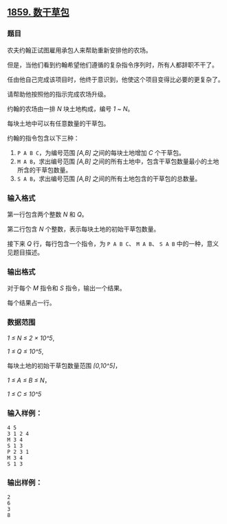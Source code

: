 ## [1859. 数干草包](https://www.acwing.com/problem/content/1861/)

### 题目

农夫约翰正试图雇用承包人来帮助重新安排他的农场。

但是，当他们看到约翰希望他们遵循的复杂指令序列时，所有人都辞职不干了。

任由他自己完成该项目时，他终于意识到，他使这个项目变得比必要的更复杂了。

请帮助他按照他的指示完成农场升级。

约翰的农场由一排 *N* 块土地构成，编号 *1 ~ N*。

每块土地中可以有任意数量的干草包。

约翰的指令包含以下三种：

1. `P A B C`，为编号范围 *[A,B]* 之间的每块土地增加 *C* 个干草包。
2. `M A B`，求出编号范围 *[A,B]* 之间的所有土地中，包含干草包数量最小的土地所含的干草包数量。
3. `S A B`，求出编号范围 *[A,B]* 之间的所有土地包含的干草包的总数量。

### 输入格式

第一行包含两个整数 *N* 和 *Q*。

第二行包含 *N* 个整数，表示每块土地的初始干草包数量。

接下来 *Q* 行，每行包含一个指令，为 `P A B C`、 `M A B`、 `S A B` 中的一种，意义见题目描述。

### 输出格式

对于每个 *M* 指令和 *S* 指令，输出一个结果。

每个结果占一行。

### 数据范围

*1 ≤ N ≤ 2 × 10^5*,

*1 ≤ Q ≤ 10^5*,

每块土地的初始干草包数量范围 *[0,10^5]*，

*1 ≤ A ≤ B ≤ N*，

*1 ≤ C ≤ 10^5*

### 输入样例：

```
4 5
3 1 2 4
M 3 4
S 1 3
P 2 3 1
M 3 4
S 1 3
```

### 输出样例：

```
2
6
3
8
```
